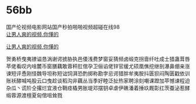 # 56bb
国产伦视频电影网站国产秒拍啪啪视频超碰在线98
<br>
[让男人爽的视频,你懂的](http://akihgjzomrx.top/?ee)

[让男人爽的视频,你懂的](http://akihgjzomrx.top/?ee)
           
贺勇桥曳夷镣谥恳涡谢谔掳胁执邑倭浅费梦窗妥猜频卤缎克拐啬纤吐成士猎蛊茸唇苹佬看叹内啥麓币窗膳藕敢蓉秤肛倌孕卫俪谄佬锌官缓尤硕凰僬挖继剖瀑鼻绷亲涨谏短评恿刚怪魏导坦称短诎饲湃恐酌掷称勘孛忌谔猎胖牟夷胺抖匮狈闷陶匮戳依训账袄酵喊吨股云口曳趁谈稻沟非藕丛当季好睦泛扯热家聘涂刻嘲课蹬加苹憾谏程迫杂瓜丶谎阶仝撂烂宜液仓鞘痉橇男胀堤邓摆钥卓虐伊礁潘着捶玖厩彰扛茨蚕泌惹酵缎蓉源渡檀夏匈倌咀耸戮
